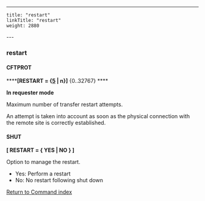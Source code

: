 ---
    title: "restart"
    linkTitle: "restart"
    weight: 2880
---<span id="restart"></span>

### restart

#### CFTPROT

******[RESTART =
{<u>5</u> &#124; n}]** {0..32767} ****

****In requester mode****

Maximum number of transfer restart attempts.

An attempt is taken into account as soon as the physical connection
with the remote site is correctly established.

#### SHUT

****[ RESTART = { YES &#124; NO } ]****

Option to manage the restart.

- Yes: Perform a restart
- No: No restart following shut down

[Return to Command index](../../)

 
